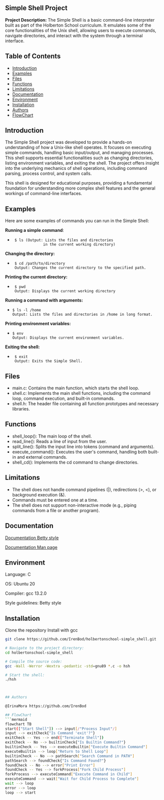 ## Simple Shell Project

**Project Description:** 
The Simple Shell is a basic command-line interpreter built as part of the Holberton School curriculum. It emulates some of the core functionalities of the Unix shell, allowing users to execute commands, navigate directories, and interact with the system through a terminal interface.

## Table of Contents
- [Introduction](#introduction)
- [Examples](#examples)
- [Files](#files)
- [Functions](#functions)
- [Limitations](#limitations)
- [Documentation](#documentation)
- [Environment](#environment)
- [Installation](#installation)
- [Authors](#authors)
- [FlowChart](#flowchart)

## Introduction
The Simple Shell project was developed to provide a hands-on understanding of how a Unix-like shell operates. It focuses on executing simple commands, handling basic input/output, and managing processes. This shell supports essential functionalities such as changing directories, listing environment variables, and exiting the shell. The project offers insight into the underlying mechanics of shell operations, including command parsing, process control, and system calls.

This shell is designed for educational purposes, providing a fundamental foundation for understanding more complex shell features and the general workings of command-line interfaces.

## Examples

Here are some examples of commands you can run in the Simple Shell:

**Running a simple command**:
*      $ ls (Output: Lists the files and directories
                    in the current working directory)

**Changing the directory:**
*      $ cd /path/to/directory
       Output: Changes the current directory to the specified path.

**Printing the current directory:**
*      $ pwd 
       Output: Displays the current working directory

**Running a command with arguments:**
*     $ ls -l /home
      Output: Lists the files and directories in /home in long format.

**Printing environment variables:**
*     $ env
      Output: Displays the current environment variables.

**Exiting the shell:**
*      $ exit
       Output: Exits the Simple Shell.

## Files

* main.c: Contains the main function, which starts the shell loop.
* shell.c: Implements the main shell functions, including the command loop, command execution, and built-in commands.
* shell.h: The header file containing all function prototypes and necessary libraries.

## Functions
* shell_loop(): The main loop of the shell.
* read_line(): Reads a line of input from the user.
* split_line(): Splits the input line into tokens (command and arguments).
* execute_command(): Executes the user's command, handling both built-in and external commands.
* shell_cd(): Implements the cd command to change directories.

## Limitations
* The shell does not handle command pipelines (|), redirections (>, <), or background execution (&).
* Commands must be entered one at a time.
* The shell does not support non-interactive mode (e.g., piping commands from a file or another program).

## Documentation

[Documentation Betty style ](https://github.com/alx-tools/Betty/wiki)

[Documentation Man page ](https://github.com/IrenBod/holbertonschool-simple_shell/blob/main/man_1_simple_shell)

## Environment
Language: C

OS: Ubuntu 20

Compiler: gcc 13.2.0

Style guidelines: Betty style

## Installation

Clone the repository 
Install with gcc

```bash
git clone https://github.com/IrenBod/holbertonschool-simple_shell.git

# Navigate to the project directory:
cd holbertonschool-simple_shell

# Compile the source code:
gcc -Wall -Werror -Wextra -pedantic -std=gnu89 *.c -o hsh

# Start the shell:
./hsh


    
## Authors

@IrinaMora https://github.com/IrenBod 

## FlowChart
```mermaid
flowchart TB
start(["Start Shell"]) --> input[/"Process Input"/]
input --> exitCheck{"Is Command 'exit'?"}
exitCheck -- Yes --> end(["Terminate Shell"])
exitCheck -- No --> builtinCheck{"Is Builtin Command?"}
builtinCheck -- Yes --> executeBuiltin["Execute Builtin Command"]
executeBuiltin --> loop["Return to Shell Loop"]
builtinCheck -- No --> pathSearch["Search Command in PATH"]
pathSearch --> foundCheck{"Is Command Found?"}
foundCheck -- No --> error["Print Error"]
foundCheck -- Yes --> forkProcess["Fork Child Process"]
forkProcess --> executeCommand["Execute Command in Child"]
executeCommand --> wait["Wait for Child Process to Complete"]
wait --> loop
error --> loop
loop --> start
```